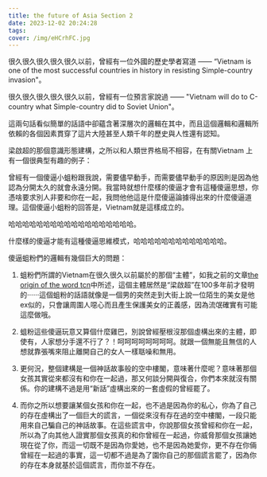 ```yaml
---
title: the future of Asia Section 2
date: 2023-12-02 20:24:28
tags:
cover: /img/eHCrhFC.jpg
---
```


很久很久很久很久很久以前，曾經有一位外國的歷史學者寫道 —— “Vietnam is one of the most successful countries in history in resisting Simple-country invasion"。

很久很久很久很久很久以前，曾經有一位預言家說過 —— "Vietnam will do to C-country what Simple-country did to Soviet Union"。

這兩句話看似簡單的話語中卻蘊含著深層次的邏輯在其中，而且這個邏輯和邏輯所依賴的各個因素貫穿了這片大陸甚至人類千年的歷史與人性還有認知。

梁啟超的那個意識形態建構，之所以和人類世界格局不相容，在有關Vietnam 上有一個很典型有趣的例子：

曾經有一個傻逼小蛆粉跟我說，需要儘早動手，而需要儘早動手的原因則是因為他認為分開太久的就會永遠分開。我當時就想什麼樣的傻逼才會有這種傻逼思想，你憑啥要求別人非要和你在一起，我問他他這是什麼傻逼論據得出來的什麼傻逼道理。這個傻逼小蛆粉的回答是，Vietnam就是這樣成立的。

哈哈哈哈哈哈哈哈哈哈哈哈哈哈哈哈哈哈。

什麼樣的傻逼才能有這種傻逼思維模式，哈哈哈哈哈哈哈哈哈哈哈哈哈。

傻逼蛆粉們的邏輯有幾個巨大的問題：

1. 蛆粉們所謂的Vietnam在很久很久以前屬於的那個“主體”，如我之前的文章[the origin of the word tcn](https://voidtem.github.io/2023/11/25/the-origin-of-the-word-tcn/)中所述，這個主體居然是“梁啟超”在100多年前才發明的······這個蛆粉的話語就像是一個男的突然走到大街上說一位陌生的美女是他ex似的，只會讓周圍人噁心而且產生保護美女的正義感，因為流氓確實有可能這麼做哦。

2. 蛆粉這些傻逼玩意又算個什麼雞巴，別說曾經壓根沒那個虛構出來的主體，即使有，人家想分手還不行了？！呵呵呵呵呵呵呵呵。就跟一個無能且無信的人想就靠張嘴來阻止離開自己的女人一樣聒噪和無用。

3. 更何況，整個建構是一個神話故事般的空中樓閣，意味著什麼呢？意味著那個女孩其實從來都沒有和你在一起過，那又何談分開與復合，你們本來就沒有關係。你的建構不過是用“新話”虛構出來的一套虛假的曾經罷了。

4. 而你之所以想要讓某個女孩和你在一起，也不過是因為你的私心，你為了自己的存在虛構出了一個巨大的謊言，一個從來沒有存在過的空中樓閣，一段只能用來自己騙自己的神話故事。在這些謊言中，你說那個女孩曾經和你在一起，所以為了向其他人證實那個女孩真的和你曾經在一起過，你威脅那個女孩讓她現在從了你，而這一切既不是因為你愛她，也不是因為她愛你，更不存在你倆曾經在一起過的事實，這一切都不過是為了園你自己的那個謊言罷了，因為你的存在本身就基於這個謊言，而你並不存在。